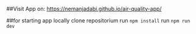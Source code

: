 ##Visit App on: https://nemanjadabi.github.io/air-quality-app/

##for starting app locally 
clone repositorium 
run `npm install`
run `npm run dev`